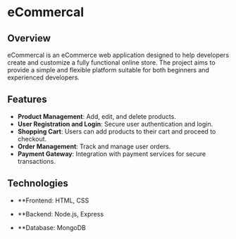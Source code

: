 # eCommercal

## Overview

eCommercal is an eCommerce web application designed to help developers create and customize a fully functional online store. The project aims to provide a simple and flexible platform suitable for both beginners and experienced developers.

## Features

- **Product Management**: Add, edit, and delete products.
- **User Registration and Login**: Secure user authentication and login.
- **Shopping Cart**: Users can add products to their cart and proceed to checkout.
- **Order Management**: Track and manage user orders.
- **Payment Gateway**: Integration with payment services for secure transactions.

## Technologies
- **Frontend: HTML, CSS

- **Backend: Node.js, Express

- **Database: MongoDB


